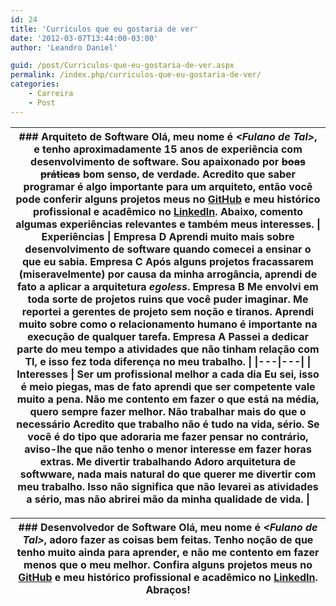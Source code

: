 ```yaml
---
id: 24
title: 'Curriculos que eu gostaria de ver'
date: '2012-03-07T13:44:00-03:00'
author: 'Leandro Daniel'

guid: /post/Curriculos-que-eu-gostaria-de-ver.aspx
permalink: /index.php/curriculos-que-eu-gostaria-de-ver/
categories:
    - Carreira
    - Post
---
```


| ### Arquiteto de Software  Olá, meu nome é *&lt;Fulano de Tal&gt;*, e tenho aproximadamente 15 anos de experiência com desenvolvimento de software. Sou apaixonado por <span style="text-decoration: line-through;">boas práticas</span> bom senso, de verdade. Acredito que saber programar é algo importante para um arquiteto, então você pode conferir alguns projetos meus no [GitHub](https://github.com) e meu histórico profissional e acadêmico no [LinkedIn](http://www.linkedin.com).  Abaixo, comento algumas experiências relevantes e também meus interesses.  \| **Experiências** \| **Empresa D** Aprendi muito mais sobre desenvolvimento de software quando comecei a ensinar o que eu sabia.  **Empresa C**   Após alguns projetos fracassarem (miseravelmente) por causa da minha arrogância, aprendi de fato a aplicar a arquitetura *egoless*.  **Empresa B**   Me envolvi em toda sorte de projetos ruins que você puder imaginar. Me reportei a gerentes de projeto sem noção e tiranos. Aprendi muito sobre como o relacionamento humano é importante na execução de qualquer tarefa.  **Empresa A**   Passei a dedicar parte do meu tempo a atividades que não tinham relação com TI, e isso fez toda diferença no meu trabalho. \| \|---\|---\| \| **Interesses** \| **Ser um profissional melhor a cada dia** Eu sei, isso é meio piegas, mas de fato aprendi que ser competente vale muito a pena. Não me contento em fazer o que está na média, quero sempre fazer melhor.  **Não trabalhar mais do que o necessário**   Acredito que trabalho não é tudo na vida, sério. Se você é do tipo que adoraria me fazer pensar no contrário, aviso-lhe que não tenho o menor interesse em fazer horas extras.  **Me divertir trabalhando**   Adoro arquitetura de softwware, nada mais natural do que querer me divertir com meu trabalho. Isso não significa que não levarei as atividades a sério, mas não abrirei mão da minha qualidade de vida. \| |
|---|

| ### Desenvolvedor de Software  Olá, meu nome é *&lt;Fulano de Tal&gt;*, adoro fazer as coisas bem feitas. Tenho noção de que tenho muito ainda para aprender, e não me contento em fazer menos que o meu melhor.  Confira alguns projetos meus no [GitHub](https://github.com) e meu histórico profissional e acadêmico no [LinkedIn](http://www.linkedin.com).  Abraços! |
|---|
